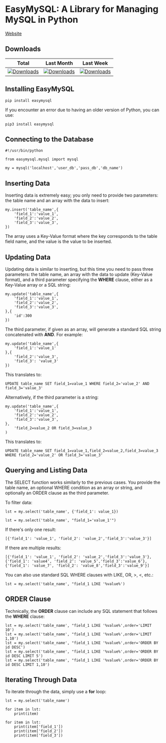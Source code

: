 # EasyMySQL: A Library for Managing MySQL in Python

[Website](https://www.alvarodeleon.net/easymysql-una-libreria-para-manejo-de-mysql-en-python/)

## Downloads
| **Total** | **Last Month** | **Last Week** |
|-----------|----------------|---------------|
| [![Downloads](https://static.pepy.tech/badge/easymysql)](https://pepy.tech/project/easymysql) | [![Downloads](https://static.pepy.tech/badge/easymysql/month)](https://pepy.tech/project/easymysql) | [![Downloads](https://static.pepy.tech/badge/easymysql/week)](https://pepy.tech/project/easymysql) |



## Installing EasyMySQL

```
pip install easymysql
```
If you encounter an error due to having an older version of Python, you can use:
```
pip3 install easymysql
```
## Connecting to the Database
```
#!/usr/bin/python

from easymysql.mysql import mysql

my = mysql('localhost','user_db','pass_db','db_name')
```

## Inserting Data
Inserting data is extremely easy; you only need to provide two parameters: the table name and an array with the data to insert:
```
my.insert('table_name',{
	'field_1':'value_1',
	'field_2':'value_2',
	'field_3':'value_3',
})
```
The array uses a Key-Value format where the key corresponds to the table field name, and the value is the value to be inserted.

## Updating Data
Updating data is similar to inserting, but this time you need to pass three parameters: the table name, an array with the data to update (Key-Value format), and a third parameter specifying the **WHERE** clause, either as a Key-Value array or a SQL string:
```
my.update('table_name',{
	'field_1':'value_1',
	'field_2':'value_2',
	'field_3':'value_3',
},{
	'id':300
})
```
The third parameter, if given as an array, will generate a standard SQL string concatenated with **AND**. For example:
```
my.update('table_name',{
	'field_1':'value_1'
},{
	'field_2':'value_3',
	'field_3': 'value_3'
})
```

This translates to:
```
UPDATE table_name SET field_1=value_1 WHERE field_2='value_2' AND field_3='value_3'
```
Alternatively, if the third parameter is a string:
```
my.update('table_name',{
	'field_1':'value_1',
	'field_2':'value_2',
	'field_3':'value_3',
},
	'field_2=value_2 OR field_3=value_3
)
```
This translates to:
```
UPDATE table_name SET field_1=value_1,field_2=value_2,field_3=value_3 WHERE field_2='value_2' OR field_3='value_3'
```
## Querying and Listing Data

The SELECT function works similarly to the previous cases. You provide the table name, an optional WHERE condition as an array or string, and optionally an ORDER clause as the third parameter.

To filter data:
```
lst = my.select('table_name', {'field_1': value_1})

lst = my.select('table_name', "field_1='value_1'")
```
If there's only one result:
```
[{'field_1': 'value_1', 'field_2': 'value_2','field_3':'value_3'}]
```
If there are multiple results:
```
[{'field_1': 'value_1', 'field_2': 'value_2','field_3':'value_3'},
{'field_1': 'value4', 'field_2': 'value_5','field_3':'value_6'},
{'field_1': 'value_7', 'field_2': 'value_8','field_3':'value_9'}]
```
You can also use standard SQL WHERE clauses with LIKE, OR, >, <, etc.:
```
lst = my.select('table_name', "field_1 LIKE '%value%')
```
## ORDER Clause

Technically, the **ORDER** clause can include any SQL statement that follows the **WHERE** clause:
```
lst = my.select('table_name', "field_1 LIKE '%value%',order='LIMIT 10')
lst = my.select('table_name', "field_1 LIKE '%value%',order='LIMIT 1,10')
lst = my.select('table_name', "field_1 LIKE '%value%',order='ORDER BY id DESC')
lst = my.select('table_name', "field_1 LIKE '%value%',order='ORDER BY id DESC LIMIT 5')
lst = my.select('table_name', "field_1 LIKE '%value%',order='ORDER BY id DESC LIMIT 1,10')
```
## Iterating Through Data

To iterate through the data, simply use a **for** loop:
```
lst = my.select('table_name')

for item in lst:
    print(item)

for item in lst:
    print(item['field_1'])
    print(item['field_2'])
    print(item['field_3'])
```
